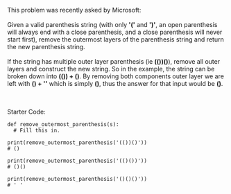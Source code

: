 This problem was recently asked by Microsoft:
<br><br>
Given a valid parenthesis string (with only <b>'('</b> and <b>')'</b>, an open parenthesis will always end with a close parenthesis, and a close parenthesis will never start first), remove the outermost layers of the parenthesis string and return the new parenthesis string.
<br><br>
If the string has multiple outer layer parenthesis (ie <b>(())()</b>), remove all outer layers and construct the new string. So in the example, the string can be broken down into <b>(()) + ()</b>. By removing both components outer layer we are left with <b>() + ''</b> which is simply <b>()</b>, thus the answer for that input would be <b>()</b>.

<br><br>Starter Code:
```
def remove_outermost_parenthesis(s):
  # Fill this in.

print(remove_outermost_parenthesis('(())()'))
# ()

print(remove_outermost_parenthesis('(()())'))
# ()()

print(remove_outermost_parenthesis('()()()'))
# ' '
